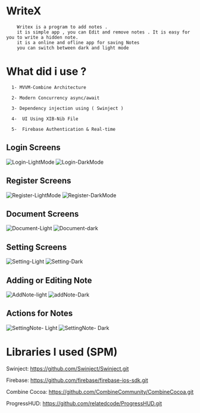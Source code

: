 # WriteX
    
        Writex is a program to add notes .
        it is simple app , you can Edit and remove notes . It is easy for you to write a hidden note. 
        it is a online and ofline app for saving Notes
        you can switch between dark and light mode
 


# What did i use ? 

      1- MVVM-Combine Architecture 
       
      2- Modern Concurrency async/await
       
      3- Dependency injection using ( Swinject )
       
      4-  UI Using XIB-Nib File 
       
      5-  Firebase Authentication & Real-time


## Login Screens 


   ![Login-LightMode](https://user-images.githubusercontent.com/76500072/177010056-9e49b555-c8ab-4e05-b043-f500aa33d730.png)         ![Login-DarkMode](https://user-images.githubusercontent.com/76500072/177010059-f5cf452c-02aa-4242-af27-8f0674d26cf7.png)

## Register Screens


   ![Register-LightMode](https://user-images.githubusercontent.com/76500072/177010144-a87fab2a-b6c8-465b-89ce-88903549fb0e.png)    ![Register-DarkMode](https://user-images.githubusercontent.com/76500072/177010143-dfcc5351-16c9-41a0-a335-822c6ff0a018.png)
    
    
## Document Screens

    
   ![Document-Light](https://user-images.githubusercontent.com/76500072/177010162-955183c5-28ea-448d-8fd3-46bdbf857e81.png)    ![Document-dark](https://user-images.githubusercontent.com/76500072/177010165-8d78c997-bd1a-499a-a43b-7e96926d17c3.png)




## Setting Screens

   ![Setting-Light](https://user-images.githubusercontent.com/76500072/177010188-2582c86c-c74f-4d2d-9b11-157a57564cec.png) ![Setting-Dark](https://user-images.githubusercontent.com/76500072/177010190-3c53180d-16f7-4b69-b629-7750bfe6d162.png)




## Adding or Editing Note

   ![AddNote-light](https://user-images.githubusercontent.com/76500072/177010229-8fb8da02-d57b-4be2-bb1e-4e3f1e7c8f76.png)  ![addNote-Dark](https://user-images.githubusercontent.com/76500072/177010226-f76c0282-6784-4650-b141-557be5735b85.png)


## Actions for Notes

   ![SettingNote- Light](https://user-images.githubusercontent.com/76500072/177010310-e071c10d-0932-4172-b85c-8f32004e8cac.png)  ![SettingNote- Dark](https://user-images.githubusercontent.com/76500072/177010309-a5771105-98c9-4917-82f7-87eea4eda980.png)




# Libraries I used (SPM)
        
        
Swinject: 
       https://github.com/Swinject/Swinject.git
            
Firebase: 
       https://github.com/firebase/firebase-ios-sdk.git
            
Combine Cocoa:
       https://github.com/CombineCommunity/CombineCocoa.git
        
ProgressHUD:
       https://github.com/relatedcode/ProgressHUD.git

        









